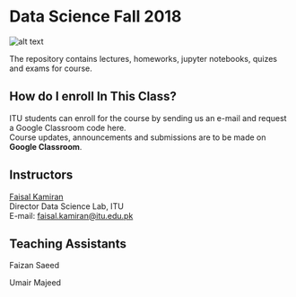 # Data Science Fall 2018

![alt text](https://github.com/FaizSaeed/Data-Science-Course/tree/master/Temp/data.png)

The repository contains lectures, homeworks, jupyter notebooks, quizes and exams for course.

## How do I enroll In This Class?

ITU students can enroll for the course by sending us an e-mail and request a Google Classroom code here.<br>
Course updates, announcements and submissions are to be made on **Google Classroom**.<br> 

## Instructors

[Faisal Kamiran](https://itu.edu.pk/faculty-itu/dr-faisal-kamiran/)<br>
Director Data Science Lab, ITU<br>
E-mail: faisal.kamiran@itu.edu.pk

## Teaching Assistants

Faizan Saeed

Umair Majeed
